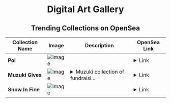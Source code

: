 <div align="center">

# Digital Art Gallery

## Trending Collections on OpenSea

| Collection Name                       | Image                                                                                     | Description                       | OpenSea Link                                                                                          |
|---------------------------------------|-------------------------------------------------------------------------------------------|-----------------------------------|--------------------------------------------------------------------------------------------------------|
| **Pol** | ![Image](https://i.seadn.io/s/raw/files/5ee40e88a163621fdbc15cc00641a6ad.png?w=500&auto=format?w=200&auto=format) |  | <details><summary>Link</summary>[Pol](https://opensea.io/collection/pol-117)</details> |
| **Muzuki Gives** | ![Image](https://i.seadn.io/s/raw/files/6f9b89b9827e1ec26c1532eea7b78a65.png?w=500&auto=format?w=200&auto=format) | <details><summary>Muzuki collection of fundraisi...</summary>Muzuki collection of fundraising releases where 100% of everything taken goes to its cause</details> | <details><summary>Link</summary>[Muzuki Gives](https://opensea.io/collection/muzuki-gives)</details> |
| **Snow In Fine** | ![Image](https://i.seadn.io/s/raw/files/b7e8347e904d66e12b8a9df02ef033c8.jpg?w=500&auto=format?w=200&auto=format) |  | <details><summary>Link</summary>[Snow In Fine](https://opensea.io/collection/snow-in-fine)</details> |

</div>